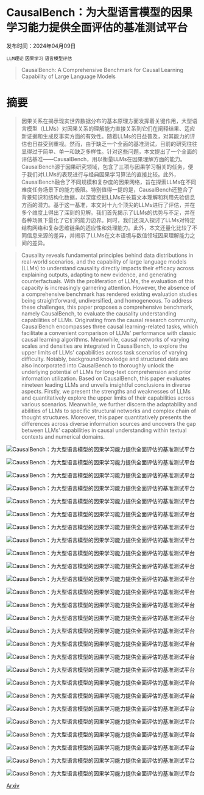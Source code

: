 # CausalBench：为大型语言模型的因果学习能力提供全面评估的基准测试平台

发布时间：2024年04月09日

`LLM理论` `因果学习` `语言模型评估`

> CausalBench: A Comprehensive Benchmark for Causal Learning Capability of Large Language Models

# 摘要

> 因果关系在揭示现实世界数据分布的基本原理方面发挥着关键作用，大型语言模型（LLMs）对因果关系的理解能力直接关系到它们在阐释结果、适应新证据和生成反事实方面的有效性。随着LLMs的日益普及，对其能力的评估也日益受到重视。然而，由于缺乏一个全面的基准测试，目前的研究往往显得过于简单、单一和缺乏多样性。针对这些问题，本文提出了一个全面的评估基准——CausalBench，用以衡量LLMs在因果理解方面的能力。CausalBench源于因果研究领域，包含了三项与因果学习相关的任务，便于我们对LLMs的表现进行与经典因果学习算法的直接比较。此外，CausalBench融合了不同规模和复杂度的因果网络，旨在探索LLMs在不同难度任务场景下的能力极限。特别值得一提的是，CausalBench还整合了背景知识和结构化数据，以深度挖掘LLMs在长篇文本理解和利用先验信息方面的潜力。基于这一基准，本文对十九个顶尖的LLMs进行了评估，并在多个维度上得出了深刻的见解。我们首先揭示了LLMs的优势与不足，并在各种场景下量化了它们的能力边界。同时，我们还深入探讨了LLMs对特定结构网络和复杂思维链条的适应性和处理能力。此外，本文还量化比较了不同信息来源的差异，并揭示了LLMs在文本语境与数值领域因果理解能力之间的差异。

> Causality reveals fundamental principles behind data distributions in real-world scenarios, and the capability of large language models (LLMs) to understand causality directly impacts their efficacy across explaining outputs, adapting to new evidence, and generating counterfactuals. With the proliferation of LLMs, the evaluation of this capacity is increasingly garnering attention. However, the absence of a comprehensive benchmark has rendered existing evaluation studies being straightforward, undiversified, and homogeneous. To address these challenges, this paper proposes a comprehensive benchmark, namely CausalBench, to evaluate the causality understanding capabilities of LLMs. Originating from the causal research community, CausalBench encompasses three causal learning-related tasks, which facilitate a convenient comparison of LLMs' performance with classic causal learning algorithms. Meanwhile, causal networks of varying scales and densities are integrated in CausalBench, to explore the upper limits of LLMs' capabilities across task scenarios of varying difficulty. Notably, background knowledge and structured data are also incorporated into CausalBench to thoroughly unlock the underlying potential of LLMs for long-text comprehension and prior information utilization. Based on CausalBench, this paper evaluates nineteen leading LLMs and unveils insightful conclusions in diverse aspects. Firstly, we present the strengths and weaknesses of LLMs and quantitatively explore the upper limits of their capabilities across various scenarios. Meanwhile, we further discern the adaptability and abilities of LLMs to specific structural networks and complex chain of thought structures. Moreover, this paper quantitatively presents the differences across diverse information sources and uncovers the gap between LLMs' capabilities in causal understanding within textual contexts and numerical domains.

![CausalBench：为大型语言模型的因果学习能力提供全面评估的基准测试平台](../../../paper_images/2404.06349/x1.png)

![CausalBench：为大型语言模型的因果学习能力提供全面评估的基准测试平台](../../../paper_images/2404.06349/x2.png)

![CausalBench：为大型语言模型的因果学习能力提供全面评估的基准测试平台](../../../paper_images/2404.06349/x3.png)

![CausalBench：为大型语言模型的因果学习能力提供全面评估的基准测试平台](../../../paper_images/2404.06349/x4.png)

![CausalBench：为大型语言模型的因果学习能力提供全面评估的基准测试平台](../../../paper_images/2404.06349/x5.png)

![CausalBench：为大型语言模型的因果学习能力提供全面评估的基准测试平台](../../../paper_images/2404.06349/x6.png)

![CausalBench：为大型语言模型的因果学习能力提供全面评估的基准测试平台](../../../paper_images/2404.06349/x7.png)

![CausalBench：为大型语言模型的因果学习能力提供全面评估的基准测试平台](../../../paper_images/2404.06349/x8.png)

![CausalBench：为大型语言模型的因果学习能力提供全面评估的基准测试平台](../../../paper_images/2404.06349/x9.png)

![CausalBench：为大型语言模型的因果学习能力提供全面评估的基准测试平台](../../../paper_images/2404.06349/x10.png)

![CausalBench：为大型语言模型的因果学习能力提供全面评估的基准测试平台](../../../paper_images/2404.06349/x11.png)

![CausalBench：为大型语言模型的因果学习能力提供全面评估的基准测试平台](../../../paper_images/2404.06349/x12.png)

![CausalBench：为大型语言模型的因果学习能力提供全面评估的基准测试平台](../../../paper_images/2404.06349/x13.png)

![CausalBench：为大型语言模型的因果学习能力提供全面评估的基准测试平台](../../../paper_images/2404.06349/x14.png)

![CausalBench：为大型语言模型的因果学习能力提供全面评估的基准测试平台](../../../paper_images/2404.06349/x15.png)

![CausalBench：为大型语言模型的因果学习能力提供全面评估的基准测试平台](../../../paper_images/2404.06349/x16.png)

![CausalBench：为大型语言模型的因果学习能力提供全面评估的基准测试平台](../../../paper_images/2404.06349/x17.png)

![CausalBench：为大型语言模型的因果学习能力提供全面评估的基准测试平台](../../../paper_images/2404.06349/x18.png)

![CausalBench：为大型语言模型的因果学习能力提供全面评估的基准测试平台](../../../paper_images/2404.06349/x19.png)

![CausalBench：为大型语言模型的因果学习能力提供全面评估的基准测试平台](../../../paper_images/2404.06349/x20.png)

![CausalBench：为大型语言模型的因果学习能力提供全面评估的基准测试平台](../../../paper_images/2404.06349/x21.png)

![CausalBench：为大型语言模型的因果学习能力提供全面评估的基准测试平台](../../../paper_images/2404.06349/x22.png)

![CausalBench：为大型语言模型的因果学习能力提供全面评估的基准测试平台](../../../paper_images/2404.06349/x23.png)

![CausalBench：为大型语言模型的因果学习能力提供全面评估的基准测试平台](../../../paper_images/2404.06349/x24.png)

![CausalBench：为大型语言模型的因果学习能力提供全面评估的基准测试平台](../../../paper_images/2404.06349/x25.png)

![CausalBench：为大型语言模型的因果学习能力提供全面评估的基准测试平台](../../../paper_images/2404.06349/x26.png)

[Arxiv](https://arxiv.org/abs/2404.06349)